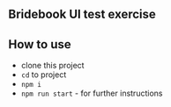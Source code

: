 ## Bridebook UI test exercise

## How to use
* clone this project
* `cd` to project
* `npm i`
* `npm run start` - for further instructions
